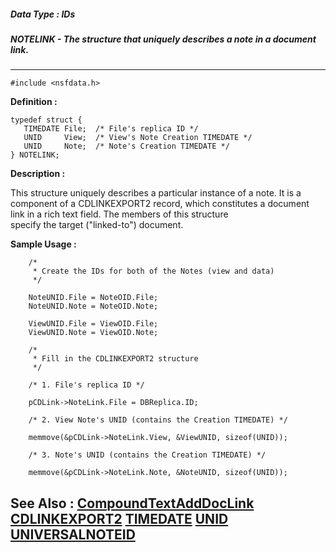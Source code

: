 ##### Data Type : IDs
##### NOTELINK - The structure that uniquely describes a note in a document link.
---
```
#include <nsfdata.h>
```

**Definition :**
```
typedef struct {
   TIMEDATE File;  /* File's replica ID */
   UNID     View;  /* View's Note Creation TIMEDATE */
   UNID     Note;  /* Note's Creation TIMEDATE */
} NOTELINK;
```

**Description :**

This structure uniquely describes a particular instance of a note.  It is a component of a CDLINKEXPORT2 record, which constitutes a document link in a rich text field.  The members of this structure <br>
specify the target (&quot;linked-to&quot;) document.


**Sample Usage :**
```
    /*
     * Create the IDs for both of the Notes (view and data)
     */

    NoteUNID.File = NoteOID.File;
    NoteUNID.Note = NoteOID.Note;

    ViewUNID.File = ViewOID.File;
    ViewUNID.Note = ViewOID.Note;

    /*
     * Fill in the CDLINKEXPORT2 structure
     */

    /* 1. File's replica ID */
    
    pCDLink->NoteLink.File = DBReplica.ID;

    /* 2. View Note's UNID (contains the Creation TIMEDATE) */

    memmove(&pCDLink->NoteLink.View, &ViewUNID, sizeof(UNID));
    
    /* 3. Note's UNID (contains the Creation TIMEDATE) */

    memmove(&pCDLink->NoteLink.Note, &NoteUNID, sizeof(UNID));
```

**See Also :**
[CompoundTextAddDocLink](/domino-c-api-docs/reference/Func/CompoundTextAddDocLink)
[CDLINKEXPORT2](/domino-c-api-docs/reference/Data/CDLINKEXPORT2)
[TIMEDATE](/domino-c-api-docs/reference/Data/TIMEDATE)
[UNID](/domino-c-api-docs/reference/Data/UNID)
[UNIVERSALNOTEID](/domino-c-api-docs/reference/Data/UNIVERSALNOTEID)
---

